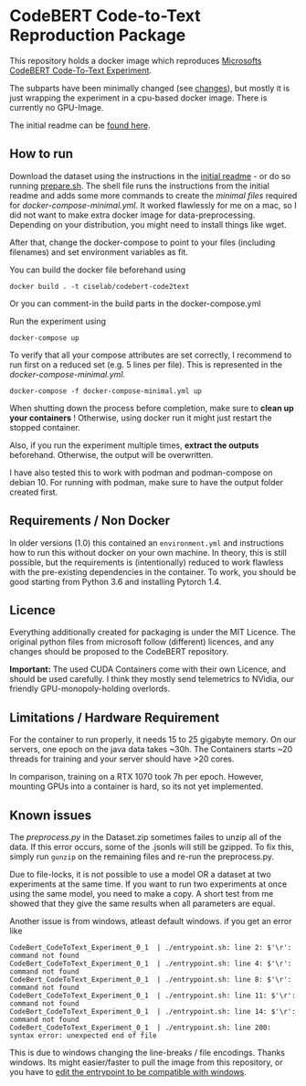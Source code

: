 # CodeBERT Code-to-Text Reproduction Package

This repository holds a docker image which reproduces [Microsofts CodeBERT Code-To-Text Experiment](https://github.com/microsoft/CodeXGLUE/tree/main/Code-Text/code-to-text).

The subparts have been minimally changed (see [changes](./changes.md)), but mostly it is just wrapping the experiment in a cpu-based docker image. 
There is currently no GPU-Image.

The initial readme can be [found here](./initial_readme.md).

## How to run 

Download the dataset using the instructions in the [initial readme](./initial_readme.md) - or do so running [prepare.sh](./prepare.sh).
The shell file runs the instructions from the initial readme and adds some more commands to create the *minimal files* required for *docker-compose-minimal.yml*. 
It worked flawlessly for me on a mac, so I did not want to make extra docker image for data-preprocessing. 
Depending on your distribution, you might need to install things like wget.

After that, change the docker-compose to point to your files (including filenames) and set environment variables as fit. 

You can build the docker file beforehand using 

```
docker build . -t ciselab/codebert-code2text
```

Or you can comment-in the build parts in the docker-compose.yml

Run the experiment using 

```
docker-compose up
```

To verify that all your compose attributes are set correctly, I recommend to run first on a reduced set (e.g. 5 lines per file). 
This is represented in the *docker-compose-minimal.yml*.


```
docker-compose -f docker-compose-minimal.yml up
```


When shutting down the process before completion, make sure to **clean up your containers** ! 
Otherwise, using docker run it might just restart the stopped container. 

Also, if you run the experiment multiple times, **extract the outputs** beforehand. 
Otherwise, the output will be overwritten. 

I have also tested this to work with podman and podman-compose on debian 10. 
For running with podman, make sure to have the output folder created first.

## Requirements / Non Docker 

In older versions (1.0) this contained an `environment.yml` and instructions how to run this without docker on your own machine. 
In theory, this is still possible, but the requirements is (intentionally) reduced to work flawless with the pre-existing dependencies in the container.
To work, you should be good starting from Python 3.6 and installing Pytorch 1.4. 

## Licence 

Everything additionally created for packaging is under the MIT Licence. 
The original python files from microsoft follow (different) licences, and any changes should be proposed to the CodeBERT repository. 

**Important:** The used CUDA Containers come with their own Licence, and should be used carefully. I think they mostly send telemetrics to NVidia, our friendly GPU-monopoly-holding overlords.

## Limitations / Hardware Requirement

For the container to run properly, it needs 15 to 25 gigabyte memory. 
On our servers, one epoch on the java data takes ~30h. 
The Containers starts ~20 threads for training and your server should have >20 cores.  

In comparison, training on a RTX 1070 took 7h per epoch. 
However, mounting GPUs into a container is hard, so its not yet implemented.

## Known issues

The *preprocess.py* in the Dataset.zip sometimes failes to unzip all of the data. 
If this error occurs, some of the .jsonls will still be gzipped. 
To fix this, simply run `gunzip` on the remaining files and re-run the preprocess.py.

Due to file-locks, it is not possible to use a model OR a dataset at two experiments at the same time. 
If you want to run two experiments at once using the same model, you need to make a copy.
A short test from me showed that they give the same results when all parameters are equal.


Another issue is from windows, atleast default windows. 
if you get an error like 
```
CodeBert_CodeToText_Experiment_0_1  | ./entrypoint.sh: line 2: $'\r': command not found
CodeBert_CodeToText_Experiment_0_1  | ./entrypoint.sh: line 4: $'\r': command not found
CodeBert_CodeToText_Experiment_0_1  | ./entrypoint.sh: line 8: $'\r': command not found
CodeBert_CodeToText_Experiment_0_1  | ./entrypoint.sh: line 11: $'\r': command not found
CodeBert_CodeToText_Experiment_0_1  | ./entrypoint.sh: line 14: $'\r': command not found
CodeBert_CodeToText_Experiment_0_1  | ./entrypoint.sh: line 200: syntax error: unexpected end of file
```
This is due to windows changing the line-breaks / file encodings. Thanks windows. 
Its might easier/faster to pull the image from this repository, or you have to [edit the entrypoint to be compatible with windows](https://askubuntu.com/questions/966488/how-do-i-fix-r-command-not-found-errors-running-bash-scripts-in-wsl). 
